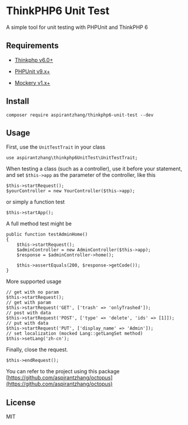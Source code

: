 # ThinkPHP6 Unit Test

A simple tool for unit testing with PHPUnit and ThinkPHP 6

## Requirements

- [Thinkphp v6.0+](https://github.com/top-think/framework)

- [PHPUnit v9.x+](https://github.com/sebastianbergmann/phpunit)

- [Mockery v1.x+](https://github.com/mockery/mockery)

## Install

```
composer require aspirantzhang/thinkphp6-unit-test --dev
```

## Usage

First, use the `UnitTestTrait` in your class

```
use aspirantzhang\thinkphp6UnitTest\UnitTestTrait;
```

When testing a class (such as a controller), use it before your statement, and set `$this->app` as the parameter of the controller, like this

```
$this->startRequest();
$yourController = new YourController($this->app);
```

or simply a function test

```
$this->startApp();
```

A full method test might be

```
public function testAdminHome()
{
    $this->startRequest();
    $adminController = new AdminController($this->app);
    $response = $adminController->home();

    $this->assertEquals(200, $response->getCode());
}
```

More supported usage

```
// get with no param
$this->startRequest();
// get with param
$this->startRequest('GET', ['trash' => 'onlyTrashed']);
// post with data
$this->startRequest('POST', ['type' => 'delete', 'ids' => [1]]);
// put with data
$this->startRequest('PUT', ['display_name' => 'Admin']);
// set localization (mocked Lang::getLangSet method)
$this->setLang('zh-cn');
```

Finally, close the request.

```
$this->endRequest();
```

You can refer to the project using this package
[https://github.com/aspirantzhang/octopus](https://github.com/aspirantzhang/octopus)

## License

MIT
